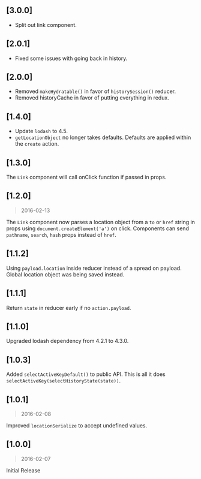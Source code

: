 ## [3.0.0]

* Split out link component.

## [2.0.1]

* Fixed some issues with going back in history.

## [2.0.0]

* Removed `makeHydratable()` in favor of `historySession()` reducer.
* Removed historyCache in favor of putting everything in redux.

## [1.4.0]

* Update `lodash` to 4.5.
* `getLocationObject` no longer takes defaults. Defaults are applied within the `create` action.

## [1.3.0]

The `Link` component will call onClick function if passed in props.

## [1.2.0]
> 2016-02-13

The `Link` component now parses a location object from a `to` or `href` string in props using `document.createElement('a')` on click. Components can send `pathname`, `search`, `hash` props instead of `href`.

## [1.1.2]

Using `payload.location` inside reducer instead of a spread on payload. Global location object was being saved instead.

## [1.1.1]

Return `state` in reducer early if no `action.payload`.

## [1.1.0]

Upgraded lodash dependency from 4.2.1 to 4.3.0.

## [1.0.3]

Added `selectActiveKeyDefault()` to public API. This is all it does `selectActiveKey(selectHistoryState(state))`.

## [1.0.1]
> 2016-02-08

Improved `locationSerialize` to accept undefined values.

## [1.0.0]
> 2016-02-07

Initial Release
